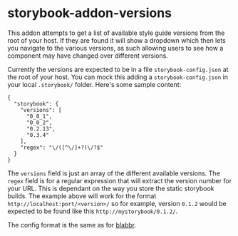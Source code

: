 # storybook-addon-versions

This addon attempts to get a list of available style guide versions from the root of your host. If they are found it will show a dropdown which then lets you navigate to the various versions, as such allowing users to see how a component may have changed over different versions.

Currently the versions are expected to be in a file `storybook-config.json` at the root of your host. You can mock this adding a `storybook-config.json` in your local `.storybook/` folder. Here's some sample content:

```
{
  "storybook": {
    "versions": [
      "0_0_1",
      "0_0_2",
      "0.2.13",
      "0.3.4"
    ],
    "regex": "\/([^\/]+?)\/?$"
  }
}
```

The `versions` field is just an array of the different available versions. The `regex` field is for a regular expression that will extract the version number for your URL. This is dependant on the way you store the static storybook builds. The example above will work for the format `http://localhost:port/<version>/` so for example, version `0.1.2` would be expected to be found like this `http://mystorybook/0.1.2/`.

The config format is the same as for [blabbr](https://github.com/buildit/storybook-addon-blabbr).
